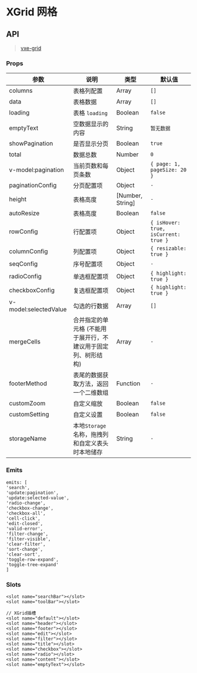 # XGrid 网格

## API

> [vxe-grid](https://vxetable.cn/v4/#/grid/api)

### Props

| 参数 | 说明 | 类型 | 默认值 |
| --- | --- | --- | --- |
| columns | 表格列配置 | Array | `[]` |
| data | 表格数据 | Array | `[]` |
| loading | 表格 `loading` | Boolean | `false` |
| emptyText | 空数据显示的内容 | String | `暂无数据` |
| showPagination | 是否显示分页 | Boolean | `true` |
| total | 数据总数 | Number | `0` |
| v-model:pagination | 当前页数和每页条数 | Object | `{ page: 1, pageSize: 20 }` |
| paginationConfig | 分页配置项 | Object | `-` |
| height | 表格高度 | [Number, String] | `-` |
| autoResize | 表格高度 | Boolean | `false` |
| rowConfig | 行配置项 | Object | `{ isHover: true, isCurrent: true }` |
| columnConfig | 列配置项 | Object | `{ resizable: true }` |
| seqConfig | 序号配置项 | Object | `-` |
| radioConfig | 单选框配置项 | Object | `{ highlight: true }` |
| checkboxConfig | 复选框配置项 | Object | `{ highlight: true }` |
| v-model:selectedValue | 勾选的行数据 | Array | `[]` |
| mergeCells | 合并指定的单元格 (不能用于展开行，不建议用于固定列、树形结构) | Array | `-` |
| footerMethod | 表尾的数据获取方法，返回一个二维数组 | Function | `-` |
| customZoom | 自定义缩放 | Boolean | `false` |
| customSetting | 自定义设置 | Boolean | `false` |
| storageName | 本地`Storage`名称，拖拽列和自定义表头时本地储存 | String | `-` |

### Emits

```vue
emits: [
'search',
'update:pagination',
'update:selected-value',
'radio-change',
'checkbox-change',
'checkbox-all',
'cell-click',
'edit-closed',
'valid-error',
'filter-change',
'filter-visible',
'clear-filter',
'sort-change',
'clear-sort',
'toggle-row-expand',
'toggle-tree-expand'
]
```

### Slots

```vue
<slot name="searchBar"></slot>
<slot name="toolBar"></slot>

// XGrid插槽
<slot name="default"></slot>
<slot name="header"></slot>
<slot name="footer"></slot>
<slot name="edit"></slot>
<slot name="filter"></slot>
<slot name="title"></slot>
<slot name="checkbox"></slot>
<slot name="radio"></slot>
<slot name="content"></slot>
<slot name="emptyText"></slot>
```
